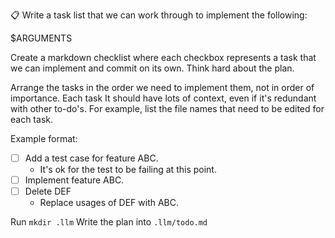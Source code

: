 📋 Write a task list that we can work through to implement the following:

$ARGUMENTS

Create a markdown checklist where each checkbox represents a task that we can implement and commit on its own. Think hard about the plan.

Arrange the tasks in the order we need to implement them, not in order of importance. Each task It should have lots of context, even if it's redundant with other to-do's. For example, list the file names that need to be edited for each task.

Example format:
- [ ] Add a test case for feature ABC.
   - It's ok for the test to be failing at this point.
- [ ] Implement feature ABC.
- [ ] Delete DEF
   - Replace usages of DEF with ABC.

Run `mkdir .llm`
Write the plan into `.llm/todo.md`
